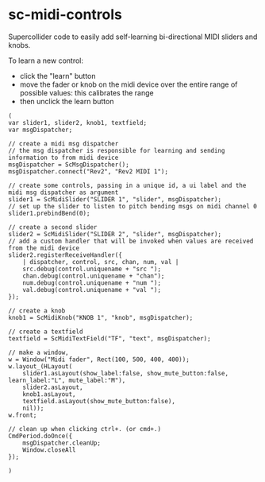 # sc-midi-controls
Supercollider code to easily add self-learning bi-directional MIDI sliders and knobs.

To learn a new control:
 * click the "learn" button
 * move the fader or knob on the midi device over the entire range of possible values: this calibrates the range
 * then unclick the learn button

```
(
var slider1, slider2, knob1, textfield;
var msgDispatcher;

// create a midi msg dispatcher
// the msg dispatcher is responsible for learning and sending information to from midi device
msgDispatcher = ScMsgDispatcher();
msgDispatcher.connect("Rev2", "Rev2 MIDI 1");

// create some controls, passing in a unique id, a ui label and the midi msg dispatcher as argument
slider1 = ScMidiSlider("SLIDER 1", "slider", msgDispatcher);
// set up the slider to listen to pitch bending msgs on midi channel 0
slider1.prebindBend(0);

// create a second slider
slider2 = ScMidiSlider("SLIDER 2", "slider", msgDispatcher);
// add a custom handler that will be invoked when values are received from the midi device
slider2.registerReceiveHandler({
	| dispatcher, control, src, chan, num, val |
	src.debug(control.uniquename + "src ");
	chan.debug(control.uniquename + "chan");
	num.debug(control.uniquename + "num ");
	val.debug(control.uniquename + "val ");
});

// create a knob
knob1 = ScMidiKnob("KNOB 1", "knob", msgDispatcher);

// create a textfield
textfield = ScMidiTextField("TF", "text", msgDispatcher);

// make a window,
w = Window("Midi fader", Rect(100, 500, 400, 400));
w.layout_(HLayout(
	slider1.asLayout(show_label:false, show_mute_button:false, learn_label:"L", mute_label:"M"),
	slider2.asLayout,
	knob1.asLayout,
	textfield.asLayout(show_mute_button:false),
	nil));
w.front;

// clean up when clicking ctrl+. (or cmd+.)
CmdPeriod.doOnce({
	msgDispatcher.cleanUp;
	Window.closeAll
});

)
```
